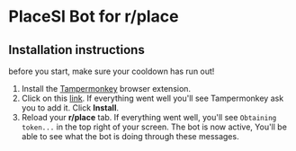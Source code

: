 # PlaceSI Bot for r/place

## Installation instructions

before you start, make sure your cooldown has run out!

1. Install the [Tampermonkey](https://www.tampermonkey.net/) browser extension.
2. Click on this [link](https://github.com/Spacey4K/placeSI/raw/main/placesibot.user.js). If everything went well you'll see Tampermonkey ask you to add it. Click **Install**.
3. Reload your **r/place** tab. If everything went well, you'll see `Obtaining token...` in the top right of your screen. The bot is now active, You'll be able to see what the bot is doing through these messages.
